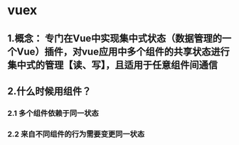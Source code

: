 # vuex
## 1.概念： 专门在Vue中实现集中式状态（数据管理的一个Vue）插件，对vue应用中多个组件的共享状态进行集中式的管理【读、写】，且适用于任意组件间通信
## 2.什么时候用组件？
### 2.1 多个组件依赖于同一状态
### 2.2 来自不同组件的行为需要变更同一状态


